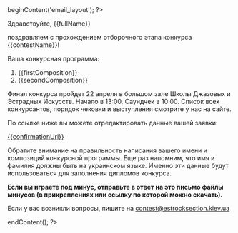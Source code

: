 <?php $this->beginContent('email_layout'); ?>

Здравствуйте, {{fullName}}

поздравляем с прохождением отборочного этапа конкурса {{contestName}}!

Ваша конкурсная программа:

1. {{firstComposition}}
2. {{secondComposition}}

Финал конкурса пройдет 22 апреля в большом зале Школы Джазовых и Эстрадных Искусств. Начало в 13:00. Саундчек в 10:00. Список всех конкурсантов, порядок чековки и выступления смотрите у нас на сайте.

По ссылке ниже вы можете отредактировать данные вашей заявки:

[{{confirmationUrl}}]({{confirmationUrl}})

Обратите внимание на правильность написания вашего имени и композиций конкурсной программы. Еще раз напомним, что имя и фамилия должны быть на украинском языке. Именно эти данные будут использоваться для заполнения дипломов конкурса.

**Если вы играете под минус, отправьте в ответ на это письмо файлы минусов (в прикреплениях или ссылку по которой можно скачать).**

Если у вас возникли вопросы, пишите на [contest@estrocksection.kiev.ua](mailto:contest@estrocksection.kiev.ua)

<?php $this->endContent(); ?>
